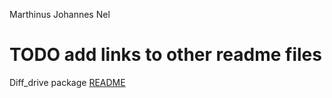 Marthinus Johannes Nel
# TODO add links to other readme files

Diff_drive package [README](https://github.com/ME495-EmbeddedSystems/homework3-Marnonel6/tree/main/diff_drive#readme)